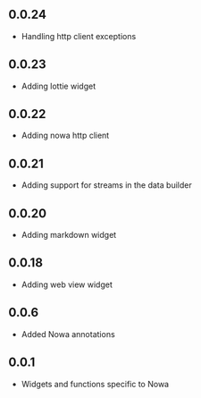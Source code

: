 ## 0.0.24
* Handling http client exceptions

## 0.0.23
* Adding lottie widget

## 0.0.22
* Adding nowa http client

## 0.0.21
* Adding support for streams in the data builder

## 0.0.20
* Adding markdown widget

## 0.0.18
* Adding web view widget

## 0.0.6
* Added Nowa annotations

## 0.0.1
* Widgets and functions specific to Nowa
